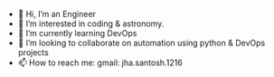 - 👋 Hi, I’m an Engineer
- 👀 I’m interested in coding & astronomy.
- 🌱 I’m currently learning DevOps
- 💞️ I’m looking to collaborate on automation using python & DevOps projects
- 📫 How to reach me: gmail: jha.santosh.1216

<!---
Stealth1993/Stealth1993 is a ✨ special ✨ repository because its `README.md` (this file) appears on your GitHub profile.
You can click the Preview link to take a look at your changes.
--->

